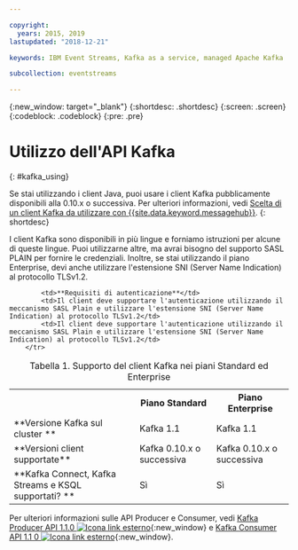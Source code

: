 ```yaml
---

copyright:
  years: 2015, 2019
lastupdated: "2018-12-21"

keywords: IBM Event Streams, Kafka as a service, managed Apache Kafka

subcollection: eventstreams

---
```


{:new_window: target="_blank"}
{:shortdesc: .shortdesc}
{:screen: .screen}
{:codeblock: .codeblock}
{:pre: .pre}

# Utilizzo dell'API Kafka
{: #kafka_using}

Se stai utilizzando i client Java, puoi usare i client Kafka pubblicamente disponibili alla 0.10.x o successiva. Per ulteriori informazioni, vedi [Scelta di un client Kafka da utilizzare con {{site.data.keyword.messagehub}}](/docs/services/EventStreams?topic=eventstreams-kafka_clients#kafka_clients).
{: shortdesc}

I client Kafka sono disponibili in più lingue e forniamo istruzioni per alcune di queste lingue. Puoi utilizzarne altre, ma avrai bisogno del supporto SASL PLAIN per fornire le credenziali. Inoltre, se stai utilizzando il piano Enterprise, devi anche utilizzare l'estensione SNI (Server Name Indication) al protocollo TLSv1.2.

<table>
    <caption>Tabella 1. Supporto del client Kafka nei piani Standard ed Enterprise</caption>
      <tr>
	        <th></th>
		    <th>Piano Standard</th>
		    <th>Piano Enterprise</th>
        </tr>
	  		<tr>
			<td>**Versione Kafka sul cluster **</td>
			<td>Kafka 1.1</td>
			<td>Kafka 1.1</td>
		</tr>
	  		<tr>
			<td>**Versioni client supportate**</td>
			<td>Kafka 0.10.x o successiva</td>
			<td>Kafka 0.10.x o successiva</td>
		</tr>
		<tr>
			<td>**Kafka Connect, Kafka Streams e KSQL supportati? **</td>
			<td>Sì</td>
			<td>Sì</td>
		</tr>

			<td>**Requisiti di autenticazione**</td>
			<td>Il client deve supportare l'autenticazione utilizzando il meccanismo SASL Plain e utilizzare l'estensione SNI (Server Name Indication) al protocollo TLSv1.2</td>
			<td>Il client deve supportare l'autenticazione utilizzando il meccanismo SASL Plain e utilizzare l'estensione SNI (Server Name Indication) al protocollo TLSv1.2</td>
		</tr>

</table>

Per ulteriori informazioni sulle API Producer e Consumer, vedi
[Kafka Producer API 1.1.0 ![Icona link esterno](../../icons/launch-glyph.svg "Icona link esterno")](http://kafka.apache.org/11/javadoc/index.html?org/apache/kafka/clients/producer/KafkaProducer.html){:new_window} e
[Kafka Consumer API 1.1 0 ![Icona link esterno](../../icons/launch-glyph.svg "Icona link esterno")](http://kafka.apache.org/11/javadoc/index.html?org/apache/kafka/clients/consumer/KafkaConsumer.html){:new_window}. 

